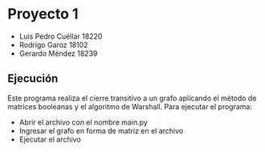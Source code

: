 # Proyecto 1
- Luis Pedro Cuéllar 18220
- Rodrigo Garoz 18102
- Gerardo Méndez 18239

## Ejecución
Este programa realiza el cierre transitivo a un grafo aplicando el método de matrices booleanas y el algoritmo de Warshall. 
Para ejecutar el programa:
- Abrir el archivo con el nombre main.py
- Ingresar el grafo en forma de matriz en el archivo
- Ejecutar el archivo

